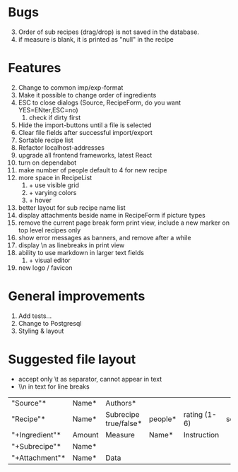 # Bugs

3. Order of sub recipes (drag/drop) is not saved in the database.
4. if measure is blank, it is printed as "null" in the recipe

# Features

2. Change to common imp/exp-format
3. Make it possible to change order of ingredients
4. ESC to close dialogs (Source, RecipeForm, do you want YES=ENter,ESC=no)
    1. check if dirty first
5. Hide the import-buttons until a file is selected
6. Clear file fields after successful import/export
7. Sortable recipe list
8. Refactor localhost-addresses
9. upgrade all frontend frameworks, latest React
10. turn on dependabot
11. make number of people default to 4 for new recipe
12. more space in RecipeList
    1. \+ use visible grid
    2. \+ varying colors
    3. \+ hover
13. better layout for sub recipe name list
14. display attachments beside name in RecipeForm if picture types
15. remove the current page break form print view, include a new marker on top level recipes only
16. show error messages as banners, and remove after a while
17. display \n as linebreaks in print view
18. ability to use markdown in larger text fields
    1. \+ visual editor
19. new logo / favicon

# General improvements

1. Add tests...
2. Change to Postgresql
3. Styling & layout

# Suggested file layout
- accept only \t as separator, cannot appear in text
- \\\n in text for line breaks

|  |  |   |  |  |  |  |  |  | |
| --------- | ----- |-----------------------| ------- | ------------ | ------ | --------------- | ----- | ------ | -------|
| "Source"* | Name* | Authors*              |
| "Recipe"* | Name* | Subrecipe true/false* | people* | rating (1-6) | served |  instructions* | notes | source | pageref|
| "+Ingredient"* | Amount | Measure               | Name*  | Instruction |
| "+Subrecipe"* | Name* |
| "+Attachment"* | Name* | Data |
